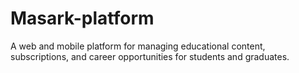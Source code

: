 # Masark-platform
A web and mobile platform for managing educational content, subscriptions, and career opportunities for students and graduates.
